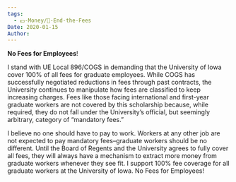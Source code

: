 ```yaml
---
tags:
  - 💵-Money/🚫-End-the-Fees
Date: 2020-01-15
Author: 
---
```

**No Fees for Employees**! 

I stand with UE Local 896/COGS in demanding that the University of Iowa cover 100% of all fees for graduate employees. While COGS has successfully negotiated reductions in fees through past contracts, the University continues to manipulate how fees are classified to keep increasing charges. Fees like those facing international and first-year graduate workers are not covered by this scholarship because, while required, they do not fall under the University’s official, but seemingly arbitrary, category of “mandatory fees.”

I believe no one should have to pay to work. Workers at any other job are not expected to pay mandatory fees–graduate workers should be no different. Until the Board of Regents and the University agrees to fully cover all fees, they will always have a mechanism to extract more money from graduate workers whenever they see fit. I support 100% fee coverage for all graduate workers at the University of Iowa. No Fees for Employees!